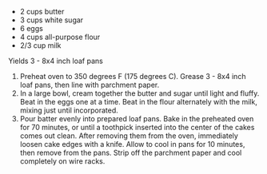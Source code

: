 - 2 cups butter
- 3 cups white sugar
- 6 eggs
- 4 cups all-purpose flour
- 2/3 cup milk

Yields 3 - 8x4 inch loaf pans

1. Preheat oven to 350 degrees F (175 degrees C). Grease 3 - 8x4 inch loaf pans, then line with parchment paper.
1. In a large bowl, cream together the butter and sugar until light and fluffy. Beat in the eggs one at a time. Beat in the flour alternately with the milk, mixing just until incorporated.
1. Pour batter evenly into prepared loaf pans. Bake in the preheated oven for 70 minutes, or until a toothpick inserted into the center of the cakes comes out clean. After removing them from the oven, immediately loosen cake edges with a knife. Allow to cool in pans for 10 minutes, then remove from the pans. Strip off the parchment paper and cool completely on wire racks.
